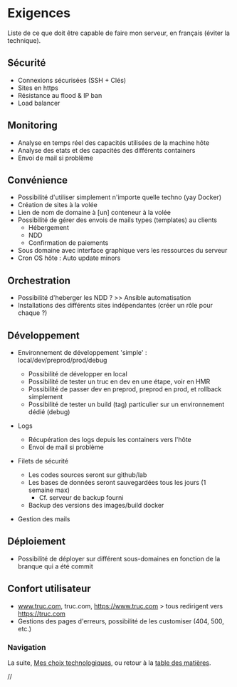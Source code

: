 # Exigences

Liste de ce que doit être capable de faire mon serveur, en français (éviter la technique).



## Sécurité

- Connexions sécurisées (SSH + Clés)
- Sites en https
- Résistance au flood & IP ban
- Load balancer



## Monitoring

- Analyse en temps réel des capacités utilisées de la machine hôte
- Analyse des etats et des capacités des différents containers
- Envoi de mail si problème



## Convénience

- Possibilité d'utiliser simplement n'importe quelle techno (yay Docker)
- Création de sites à la volée
- Lien de nom de domaine à [un] conteneur à la volée
- Possibilité de gérer des envois de mails types (templates) au clients
	- Hébergement
	- NDD
	- Confirmation de paiements
- Sous domaine avec interface graphique vers les ressources du serveur
- Cron OS hôte : Auto update minors


## Orchestration

- Possibilité d'heberger les NDD ? >> Ansible automatisation
- Installations des différents sites indépendantes (créer un rôle pour chaque ?)



## Développement

- Environnement de développement 'simple' : local/dev/preprod/prod/debug
	- Possibilité de développer en local
	- Possibilité de tester un truc en dev en une étape, voir en HMR
	- Possibilité de passer dev en preprod, preprod en prod, et rollback simplement
	- Possibilité de tester un build (tag) particulier sur un environnement dédié (debug)
	
- Logs
	- Récupération des logs depuis les containers vers l'hôte
	- Envoi de mail si problème
	
- Filets de sécurité
	- Les codes sources seront sur github/lab
	- Les bases de données seront sauvegardées tous les jours (1 semaine max)
		- Cf. serveur de backup fourni
	- Backup des versions des images/build docker

- Gestion des mails



## Déploiement

- Possibilité de déployer sur différent sous-domaines en fonction de la branque qui a été commit



## Confort utilisateur

- www.truc.com, truc.com, https://www.truc.com > tous redirigent vers https://truc.com
- Gestions des pages d'erreurs, possibilité de les customiser (404, 500, etc.)




### Navigation

La suite, [Mes choix technologiques](/docs/10-Choix-technologiques.md), ou retour à la [table des matières](https://github.com/youpiwaza/notes-serveur).






































//